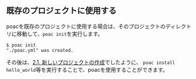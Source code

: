 ## 既存のプロジェクトに使用する

poacを既存のプロジェクトに使用する場合は、そのプロジェクトのディレクトリに移動して、`poac init`を実行します。
```
$ poac init
"./poac.yml" was created.
```

その後は、[2.1. 新しいプロジェクトの作成](creating-a-new-project.md)でしたように、
`poac install hello_world`等を実行することで、poacを使用することができます。

